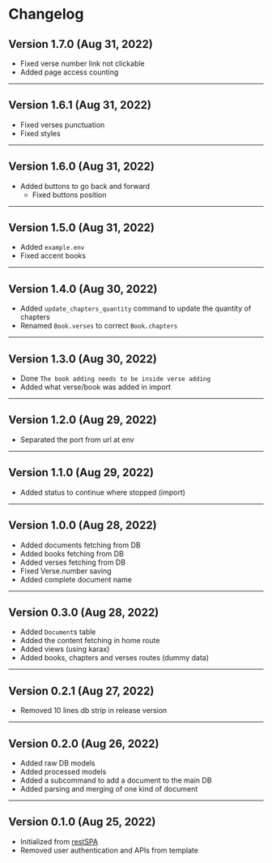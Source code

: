 # Changelog

## Version 1.7.0 (Aug 31, 2022)

- Fixed verse number link not clickable
- Added page access counting

---

## Version 1.6.1 (Aug 31, 2022)

- Fixed verses punctuation
- Fixed styles

---

## Version 1.6.0 (Aug 31, 2022)

- Added buttons to go back and forward
  - Fixed buttons position

---

## Version 1.5.0 (Aug 31, 2022)

- Added `example.env`
- Fixed accent books

---

## Version 1.4.0 (Aug 30, 2022)

- Added `update_chapters_quantity` command to update the quantity of chapters
- Renamed `Book.verses` to correct `Book.chapters`

---

## Version 1.3.0 (Aug 30, 2022)

- Done `The book adding needs to be inside verse adding`
- Added what verse/book was added in import

---

## Version 1.2.0 (Aug 29, 2022)

- Separated the port from url at env

---

## Version 1.1.0 (Aug 29, 2022)

- Added status to continue where stopped (import)

---

## Version 1.0.0 (Aug 28, 2022)

- Added documents fetching from DB
- Added books fetching from DB
- Added verses fetching from DB
- Fixed Verse.number saving
- Added complete document name

---

## Version 0.3.0 (Aug 28, 2022)

- Added `Document`s table
- Added the content fetching in home route
- Added views (using karax)
- Added books, chapters and verses routes (dummy data)

---

## Version 0.2.1 (Aug 27, 2022)

- Removed 10 lines db strip in release version

---

## Version 0.2.0 (Aug 26, 2022)

- Added raw DB models
- Added processed models
- Added a subcommand to add a document to the main DB
- Added parsing and merging of one kind of document

---

## Version 0.1.0 (Aug 25, 2022)

- Initialized from [restSPA](https://github.com/thisago/restSpa/)
- Removed user authentication and APIs from template
